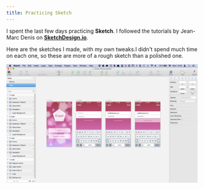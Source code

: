```yaml
---
title: Practicing Sketch
---
```



I spent the last few days practicing **Sketch**. I followed the tutorials by Jean-Marc Denis on **<a href="http://sketchdesign.io/" target="_blank">SketchDesign.io</a>**.

Here are the sketches I made, with my own tweaks.I didn't spend much time on each one, so these are more of a rough sketch than a polished one.

![](/images/sketch.png)
